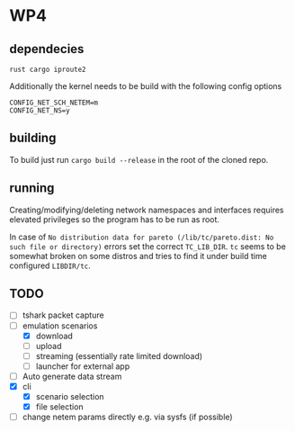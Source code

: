 # WP4

## dependecies

```
rust cargo iproute2
```

Additionally the kernel needs to be build with the following config options

```
CONFIG_NET_SCH_NETEM=m
CONFIG_NET_NS=y
```

## building

To build just run `cargo build --release` in the root of the cloned repo.

## running

Creating/modifying/deleting network namespaces and interfaces requires elevated privileges so the program has to be run as root.

In case of `No distribution data for pareto (/lib/tc/pareto.dist: No such file or directory)` errors set the correct `TC_LIB_DIR`. `tc` seems to be somewhat broken on some distros and tries to find it under build time configured `LIBDIR/tc`.

## TODO

- [ ] tshark packet capture
- [ ] emulation scenarios
  - [x] download
  - [ ] upload
  - [ ] streaming (essentially rate limited download)
  - [ ] launcher for external app
- [ ] Auto generate data stream
- [x] cli
  - [x] scenario selection
  - [x] file selection
- [ ] change netem params directly e.g. via sysfs (if possible)

